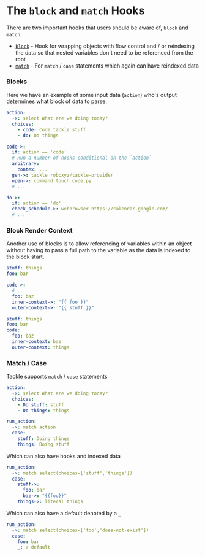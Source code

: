 # The `block` and `match` Hooks

There are two important hooks that users should be aware of, `block` and `match`.

- [`block`](../providers/Tackle/block.md) - Hook for wrapping objects with flow control and / or reindexing the data so that nested variables don't need to be referenced from the root
- [`match`](../providers/Logic/match.md) - For `match` / `case` statements which again can have reindexed data

### Blocks

Here we have an example of some input data (`action`) who's output determines what block of data to parse.

```yaml
action:
  ->: select What are we doing today?
  choices:
    - code: Code tackle stuff
    - do: Do things

code->:
  if: action == 'code'
  # Run a number of hooks conditional on the `action`
  arbitrary:
    contex: ...
  gen->: tackle robcxyz/tackle-provider
  open->: command touch code.py
  # ...

do->:
  if: action == 'do'
  check_schedule->: webbrowser https://calendar.google.com/
  # ...
```

### Block Render Context

Another use of blocks is to allow referencing of variables within an object without having to pass a full path to the variable as the data is indexed to the block start.

```yaml
stuff: things
foo: bar

code->:
  # ...
  foo: baz
  inner-context->: "{{ foo }}"
  outer-context->: "{{ stuff }}"
```

```yaml
stuff: things
foo: bar
code:
  foo: baz
  inner-context: baz
  outer-context: things
```

### Match / Case

Tackle supports `match` / `case` statements

```yaml
action:
  ->: select What are we doing today?
  choices:
    - Do stuff: stuff
    - Do things: things

run_action:
  ->: match action
  case:  
    stuff: Doing things
    things: Doing stuff
```

Which can also have hooks and indexed data

```yaml
run_action:
  ->: match select(choices=['stuff','things'])
  case:
    stuff->:
      foo: bar
      baz->: "{{foo}}"
    things->: literal things
```

Which can also have a default denoted by a `_`

```yaml
run_action:
  ->: match select(choices=['foo','does-not-exist'])
  case:
    foo: bar
    _: a default
```

